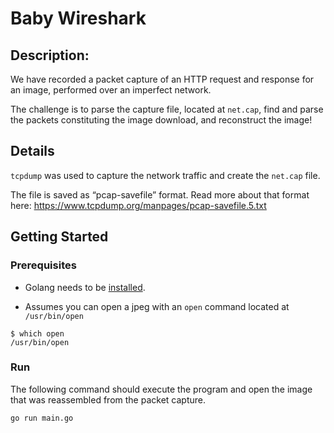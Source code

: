 # Baby Wireshark

## Description:

We have recorded a packet capture of an HTTP request and response for an image, performed over an imperfect network. 

The challenge is to parse the capture file, located at `net.cap`, find and parse the packets constituting the image download, and reconstruct the image!

## Details

`tcpdump` was used to capture the network traffic and create the `net.cap` file.

The file is saved as “pcap-savefile” format. Read more about that format here:
https://www.tcpdump.org/manpages/pcap-savefile.5.txt

## Getting Started

### Prerequisites

- Golang needs to be [installed](https://golang.org/doc/install).

- Assumes you can open a jpeg with an `open` command located at `/usr/bin/open`

```
$ which open
/usr/bin/open
```

### Run

The following command should execute the program and open the image that 
was reassembled from the packet capture.

`go run main.go`
